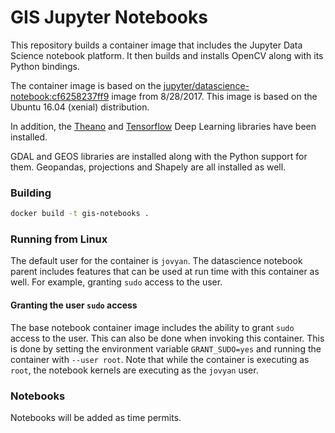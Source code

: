 # GIS Jupyter Notebooks

This repository builds a container image that includes the Jupyter Data
Science notebook platform.  It then builds and installs OpenCV along with
its Python bindings.

The container image is based on the
[jupyter/datascience-notebook:cf6258237ff9](https://github.com/jupyter/docker-stacks/tree/master/datascience-notebook)
image from 8/28/2017.  This image is based on the Ubuntu 16.04 (xenial)
distribution.

In addition, the [Theano](http://deeplearning.net/software/theano/)
and [Tensorflow](https://www.tensorflow.org/) Deep Learning libraries have been installed.

GDAL and GEOS libraries are installed along with the Python support for them.  Geopandas,
projections and Shapely are all installed as well.

### Building

```bash
docker build -t gis-notebooks .
```

### Running from Linux

The default user for the container is `jovyan`.  The datascience notebook
parent includes features that can be used at run time with this container
as well.  For example, granting `sudo` access to the user.

#### Granting the user `sudo` access

The base notebook container image includes the ability to grant `sudo`
access to the user.  This can also be done when invoking this container.
This is done by setting the environment variable `GRANT_SUDO=yes` and
running the container with `--user root`.  Note that while the container
is executing as `root`, the notebook kernels are executing as the
`jovyan` user.

### Notebooks

Notebooks will be added as time permits.
